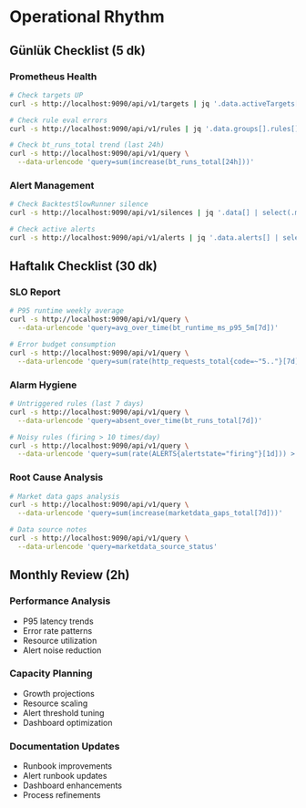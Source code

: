 # Operational Rhythm

## Günlük Checklist (5 dk)

### Prometheus Health
```bash
# Check targets UP
curl -s http://localhost:9090/api/v1/targets | jq '.data.activeTargets[] | select(.health != "up")'

# Check rule eval errors
curl -s http://localhost:9090/api/v1/rules | jq '.data.groups[].rules[] | select(.health != "ok")'

# Check bt_runs_total trend (last 24h)
curl -s http://localhost:9090/api/v1/query \
  --data-urlencode 'query=sum(increase(bt_runs_total[24h]))'
```

### Alert Management
```bash
# Check BacktestSlowRunner silence
curl -s http://localhost:9090/api/v1/silences | jq '.data[] | select(.matchers[].value == "BacktestSlowRunner")'

# Check active alerts
curl -s http://localhost:9090/api/v1/alerts | jq '.data.alerts[] | select(.state == "firing")'
```

## Haftalık Checklist (30 dk)

### SLO Report
```bash
# P95 runtime weekly average
curl -s http://localhost:9090/api/v1/query \
  --data-urlencode 'query=avg_over_time(bt_runtime_ms_p95_5m[7d])'

# Error budget consumption
curl -s http://localhost:9090/api/v1/query \
  --data-urlencode 'query=sum(rate(http_requests_total{code=~"5.."}[7d]))'
```

### Alarm Hygiene
```bash
# Untriggered rules (last 7 days)
curl -s http://localhost:9090/api/v1/query \
  --data-urlencode 'query=absent_over_time(bt_runs_total[7d])'

# Noisy rules (firing > 10 times/day)
curl -s http://localhost:9090/api/v1/query \
  --data-urlencode 'query=sum(rate(ALERTS{alertstate="firing"}[1d])) > 10'
```

### Root Cause Analysis
```bash
# Market data gaps analysis
curl -s http://localhost:9090/api/v1/query \
  --data-urlencode 'query=sum(increase(marketdata_gaps_total[7d]))'

# Data source notes
curl -s http://localhost:9090/api/v1/query \
  --data-urlencode 'query=marketdata_source_status'
```

## Monthly Review (2h)

### Performance Analysis
- P95 latency trends
- Error rate patterns
- Resource utilization
- Alert noise reduction

### Capacity Planning
- Growth projections
- Resource scaling
- Alert threshold tuning
- Dashboard optimization

### Documentation Updates
- Runbook improvements
- Alert runbook updates
- Dashboard enhancements
- Process refinements
